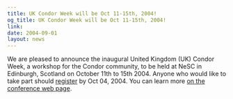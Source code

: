 ```yaml
---
title: UK Condor Week will be Oct 11-15th, 2004!
og_title: UK Condor Week will be Oct 11-15th, 2004!
link: 
date: 2004-09-01
layout: news
---
```


We are pleased to announce the inaugural United Kingdom (UK) Condor Week, a workshop for the Condor community, to be held at NeSC in Edinburgh, Scotland on October 11th to 15th 2004.  Anyone who would like to take part should <a href="http://www.nesc.ac.uk/esi/events/438/registration.cfm">register</a> by Oct 04, 2004.  You can learn more <a href="http://www.nesc.ac.uk/esi/events/438/index.cfm">on the conference web page</a>.
